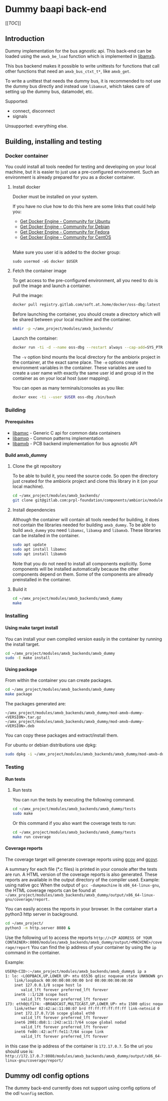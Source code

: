 # Dummy baapi back-end  

[[_TOC_]]

## Introduction

Dummy implementation for the bus agnostic api. This back-end can be loaded using the `amxb_be_load` function which is implemented in [libamxb](https://gitlab.com/prpl-foundation/components/ambiorix/libraries/libamxb).

This bus backend makes it possible to write unittests for functions that call other
functions that need an `amxb_bus_ctxt_t*`, like `amxb_get`.

To write a unittest that needs the dummy bus, it is recommended to not use the dummy bus directly
and instead use `libamxut`, which takes care of setting up the dummy bus, datamodel, etc.

Supported:
- connect, disconnect
- signals

Unsupported: everything else.

## Building, installing and testing

### Docker container

You could install all tools needed for testing and developing on your local machine, but it is easier to just use a pre-configured environment. Such an environment is already prepared for you as a docker container.

1. Install docker

    Docker must be installed on your system.

    If you have no clue how to do this here are some links that could help you:

    - [Get Docker Engine - Community for Ubuntu](https://docs.docker.com/install/linux/docker-ce/ubuntu/)
    - [Get Docker Engine - Community for Debian](https://docs.docker.com/install/linux/docker-ce/debian/)
    - [Get Docker Engine - Community for Fedora](https://docs.docker.com/install/linux/docker-ce/fedora/)
    - [Get Docker Engine - Community for CentOS](https://docs.docker.com/install/linux/docker-ce/centos/)  <br /><br />
    
    Make sure you user id is added to the docker group:

    ```
    sudo usermod -aG docker $USER
    ```

1. Fetch the container image

    To get access to the pre-configured environment, all you need to do is pull the image and launch a container.

    Pull the image:

    ```bash
    docker pull registry.gitlab.com/soft.at.home/docker/oss-dbg:latest
    ```

    Before launching the container, you should create a directory which will be shared between your local machine and the container.

    ```bash
    mkdir -p ~/amx_project/modules/amxb_backends/
    ```

    Launch the container:

    ```bash
    docker run -ti -d --name oss-dbg --restart always --cap-add=SYS_PTRACE --sysctl net.ipv6.conf.all.disable_ipv6=1 -e "USER=$USER" -e "UID=$(id -u)" -e "GID=$(id -g)" -v ~/amx_project/:/home/$USER/amx_project/ registry.gitlab.com/soft.at.home/docker/oss-dbg:latest
    ```

    The `-v` option bind mounts the local directory for the ambiorix project in the container, at the exact same place.
    The `-e` options create environment variables in the container. These variables are used to create a user name with exactly the same user id and group id in the container as on your local host (user mapping).

    You can open as many terminals/consoles as you like:

    ```bash
    docker exec -ti --user $USER oss-dbg /bin/bash
    ```

### Building

#### Prerequisites

- [libamxc](https://gitlab.com/prpl-foundation/components/ambiorix/libraries/libamxc) - Generic C api for common data containers
- [libamxp](https://gitlab.com/prpl-foundation/components/ambiorix/libraries/libamxp) - Common patterns implementation
- [libamxb](https://gitlab.com/prpl-foundation/components/ambiorix/libraries/libamxb) - PCB backend implementation for bus agnostic API

#### Build amxb_dummy

1. Clone the git repository

    To be able to build it, you need the source code. So open the directory just created for the ambiorix project and clone this library in it (on your local machine).

    ```bash
    cd ~/amx_project/modules/amxb_backends/
    git clone git@gitlab.com:prpl-foundation/components/ambiorix/modules/amxb_backends/amxb_dummy.git
    ``` 

1. Install dependencies

    Although the container will contain all tools needed for building, it does not contain the libraries needed for building `amxb_dummy`. To be able to build `amxb_dummy` you need `libamxc`, `libamxp` and `libamxb`. These libraries can be installed in the container.

    ```bash
    sudo apt update
    sudo apt install libamxc
    sudo apt install libamxb
    ```

    Note that you do not need to install all components explicitly. Some components will be installed automatically because the other components depend on them. Some of the components are allready preinstalled in the container.

1. Build it

    ```bash
    cd ~/amx_project/modules/amxb_backends/amxb_dummy
    make
    ```

### Installing

#### Using make target install

You can install your own compiled version easily in the container by running the install target.

```bash
cd ~/amx_project/modules/amxb_backends/amxb_dummy
sudo -E make install
```

#### Using package

From within the container you can create packages.

```bash
cd ~/amx_project/modules/amxb_backends/amxb_dummy
make package
```

The packages generated are:

```
~/amx_project/modules/amxb_backends/amxb_dummy/mod-amxb-dummy-<VERSION>.tar.gz
~/amx_project/modules/amxb_backends/amxb_dummy/mod-amxb-dummy-<VERSION>.deb
```

You can copy these packages and extract/install them.

For ubuntu or debian distributions use dpkg:

```bash
sudo dpkg -i ~/amx_project/modules/amxb_backends/amxb_dummy/mod-amxb-dummy-<VERSION>.deb
```

### Testing

#### Run tests

1. Run tests

    You can run the tests by executing the following command.

    ```bash
    cd ~/amx_project/modules/amxb_backends/amxb_dummy/tests
    sudo make
    ```

    Or this command if you also want the coverage tests to run:

    ```bash
    cd ~/amx_project/modules/amxb_backends/amxb_dummy/tests
    make run coverage
    ```

#### Coverage reports

The coverage target will generate coverage reports using [gcov](https://gcc.gnu.org/onlinedocs/gcc/Gcov.html) and [gcovr](https://gcovr.com/en/stable/guide.html).

A summary for each file (*.c files) is printed in your console after the tests are run.
A HTML version of the coverage reports is also generated. These reports are available in the output directory of the compiler used.
Example: using native gcc
When the output of `gcc -dumpmachine` is `x86_64-linux-gnu`, the HTML coverage reports can be found at `~/amx_project/modules/amxb_backends/amxb_dummy/output/x86_64-linux-gnu/coverage/report.`

You can easily access the reports in your browser.
In the container start a python3 http server in background.

```bash
cd ~/amx_project/
python3 -m http.server 8080 &
```

Use the following url to access the reports `http://<IP ADDRESS OF YOUR CONTAINER>:8080/modules/amxb_backends/amxb_dummy/output/<MACHINE>/coverage/report`
You can find the ip address of your container by using the `ip` command in the container.

Example:

```bash
USER@<CID>:~/amx_project/modules/amxb_backends/amxb_dummy$ ip a
1: lo: <LOOPBACK,UP,LOWER_UP> mtu 65536 qdisc noqueue state UNKNOWN group default qlen 1
    link/loopback 00:00:00:00:00:00 brd 00:00:00:00:00:00
    inet 127.0.0.1/8 scope host lo
       valid_lft forever preferred_lft forever
    inet6 ::1/128 scope host 
       valid_lft forever preferred_lft forever
173: eth0@if174: <BROADCAST,MULTICAST,UP,LOWER_UP> mtu 1500 qdisc noqueue state UP group default 
    link/ether 02:42:ac:11:00:07 brd ff:ff:ff:ff:ff:ff link-netnsid 0
    inet 172.17.0.7/16 scope global eth0
       valid_lft forever preferred_lft forever
    inet6 2001:db8:1::242:ac11:7/64 scope global nodad 
       valid_lft forever preferred_lft forever
    inet6 fe80::42:acff:fe11:7/64 scope link 
       valid_lft forever preferred_lft forever
```

in this case the ip address of the container is `172.17.0.7`.
So the uri you should use is: `http://172.17.0.7:8080/modules/amxb_backends/amxb_dummy/output/x86_64-linux-gnu/coverage/report/`

## Dummy odl config options

The dummy back-end currently does not support using config options of the odl `%config` section.

